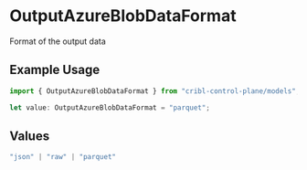 # OutputAzureBlobDataFormat

Format of the output data

## Example Usage

```typescript
import { OutputAzureBlobDataFormat } from "cribl-control-plane/models";

let value: OutputAzureBlobDataFormat = "parquet";
```

## Values

```typescript
"json" | "raw" | "parquet"
```